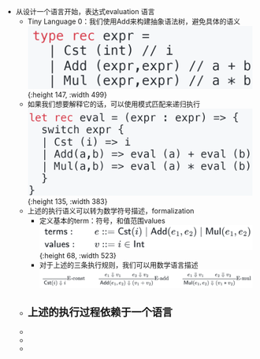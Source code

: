 - 从设计一个语言开始，表达式evaluation 语言
	- Tiny Language 0：我们使用Add来构建抽象语法树，避免具体的语义
	  ![image.png](../assets/image_1668603424226_0.png){:height 147, :width 499}
	- 如果我们想要解释它的话，可以使用模式匹配来递归执行
	  ![image.png](../assets/image_1668603512443_0.png){:height 135, :width 383}
	- 上述的执行语义可以转为数学符号描述，formalization
		- 定义基本的term：符号，和值范围values
		  ![image.png](../assets/image_1668603567971_0.png){:height 68, :width 523}
		- 对于上述的三条执行规则，我们可以用数学语言描述
		  ![image.png](../assets/image_1668603598358_0.png)
	- 上述的执行过程依赖于一个语言
		-
	-
	-
	-